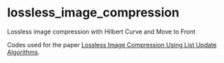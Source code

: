 # lossless_image_compression
Lossless image compression with Hilbert Curve and Move to Front


Codes used for the paper [Lossless Image Compression Using List Update Algorithms](https://link.springer.com/chapter/10.1007/978-3-030-32686-9_2).
